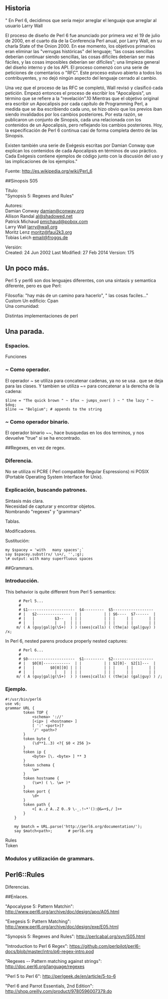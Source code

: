 ## Historia

"    En Perl 6, decidimos que sería mejor arreglar el lenguaje que arreglar al usuario
    Larry Wall

El proceso de diseño de Perl 6 fue anunciado por primera vez el 19 de julio de 2000, en el cuarto día de la Conferencia Perl anual, por Larry Wall, en su charla State of the Onion 2000. En ese momento, los objetivos primarios eran eliminar las "verrugas históricas" del lenguaje; "las cosas sencillas deberían continuar siendo sencillas, las cosas difíciles deberían ser más fáciles, y las cosas imposibles deberían ser difíciles"; una limpieza general del diseño interno y de los API. El proceso comenzó con una serie de peticiones de comentarios o "RFC". Este proceso estuvo abierto a todos los contribuyentes, y no dejó ningún aspecto del lenguaje cerrado al cambio.

Una vez que el proceso de las RFC se completó, Wall revisó y clasificó cada petición. Empezó entonces el proceso de escribir los "Apocalipsis", un término que se refiere a la "revelación".10 Mientras que el objetivo original era escribir un Apocalipsis por cada capítulo de Programming Perl, a medida que se iba escribiendo cada uno, se hizo obvio que los previos iban siendo invalidados por los cambios posteriores. Por esta razón, se publicaron un conjunto de Sinopsis, cada una relacionada con los contenidos de un Apocalipsis, pero reflejando los cambios posteriores. Hoy, la especificación de Perl 6 continua casi de forma completa dentro de las Sinopsis.

Existen también una serie de Exégesis escritas por Damian Conway que explican los contenidos de cada Apocalipsis en términos de uso práctico. Cada Exégesis contiene ejemplos de código junto con la discusión del uso y las implicaciones de los ejemplos."

Fuente: http://es.wikipedia.org/wiki/Perl_6

##Sinopsis S05

Título:  
"Synopsis 5: Regexes and Rules"

Autores:  
    Damian Conway <damian@conway.org>  
    Allison Randal <al@shadowed.net>  
    Patrick Michaud <pmichaud@pobox.com>  
    Larry Wall <larry@wall.org>  
    Moritz Lenz <moritz@faui2k3.org>  
    Tobias Leich <email@froggs.de>  

Versión:  
    Created: 24 Jun 2002
    Last Modified: 27 Feb 2014
    Version: 175

## Un poco más.

Perl 5 y perl6 son dos lenguajes diferentes, con una sintasis y semantica diferente, pero es que Perl:

Filosofía: "hay más de un camino para hacerlo", " las cosas faciles..."  
Custom 
Un edificio: Cpan  
Una comunidad:   

Distintas implementaciones de perl


## Una parada.

### Espacios.

Funciones

### ~ Como operador.
El operador ~ se utiliza para concatenar cadenas, ya no se usa . que se deja para las clases. Y tambien se utiliza ~= para concatenar a la derecha de la cadena:

```
$line = "The quick brown " ~ $fox ~ jumps_over( ) ~ " the lazy " ~ $dog; 
$line ~= "Belgium"; # appends to the string
```
###  ~ Como operador binario.

El operador binario ~~, hace busquedas en los dos terminos, y nos devuelve "true" si se ha encontrado.

##Regexes, en vez de regex.

### Diferencia.

No se utiliza ni PCRE ( Perl compatible Regular Espressions) ni POSIX (Portable Operating System Interface for Unix).

### Explicación, buscando patrones.  
Síntasis más clara.  
Necesidad de capturar y encontrar objetos.  
Nombrando "regexes" y "grammars"

Tablas.  

Modificadores.  


Sustitución:

```
my $spacey = 'with   many spaces';` 
say $spacey.subst(rx/ \s+/, '',:g);  
\# output: with many superfluous spaces  
```


##Grammars.
### Introducción.

This behavior is quite different from Perl 5 semantics: 
```
      # Perl 5...
      #
      # $1---------------------  $4---------  $5------------------
      # |   $2---------------  | |          | | $6----  $7------  |
      # |   |         $3--   | | |          | | |     | |       | |
      # |   |         |   |  | | |          | | |     | |       | |
     m/ ( A (guy|gal|g(\S+)  ) ) (sees|calls) ( (the|a) (gal|guy) ) /x;
```
In Perl 6, nested parens produce properly nested captures: 
```
      # Perl 6...
      #
      # $0---------------------  $1---------  $2------------------
      # |   $0[0]------------  | |          | | $2[0]-  $2[1]---  |
      # |   |       $0[0][0] | | |          | | |     | |       | |
      # |   |         |   |  | | |          | | |     | |       | |
     m/ ( A (guy|gal|g(\S+)  ) ) (sees|calls) ( (the|a) (gal|guy) ) /;
```
### Ejemplo.
```
#!/usr/bin/perl6
use v6;
grammar URL {
        token TOP {
            <schema> '://' 
            [<ip> | <hostname> ]
            [ ':' <port>]?
            '/' <path>?
        }
        token byte {
            (\d**1..3) <?{ $0 < 256 }>
        }
        token ip {
            <byte> [\. <byte> ] ** 3
        }
        token schema {
            \w+
        }
        token hostname {
            (\w+) ( \. \w+ )*
        }
        token port {
            \d+
        }
        token path {
            <[ a..z A..Z 0..9 \-_.!~*'():@&=+$,/ ]>+
        }
    }

    my $match = URL.parse('http://perl6.org/documentation/');
    say $match<path>;       # perl6.org
```

Rules  
Token  

### Modulos y utilización de grammars.



## Perl6::Rules

Diferencias.



##Enlaces.

"Apocalypse 5: Pattern Matchin": http://www.perl6.org/archive/doc/design/apo/A05.html

"Exegesis 5: Pattern Matching": http://www.perl6.org/archive/doc/design/exe/E05.html

"Synopsis 5: Regexes and Rules":  http://perlcabal.org/syn/S05.html

"Introduction to Perl 6 Regex":  https://github.com/perlpilot/perl6-docs/blob/master/intro/p6-regex-intro.pod

"Regexes -- Pattern matching against strings": http://doc.perl6.org/language/regexes

"Perl 5 to Perl 6": http://perlgeek.de/en/article/5-to-6

"Perl 6 and Parrot Essentials, 2nd Edition": http://shop.oreilly.com/product/9780596007379.do
 
 
